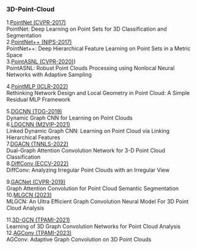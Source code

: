 ### 3D-Point-Cloud
1.[PointNet (CVPR-2017)](https://openaccess.thecvf.com/content_cvpr_2017/papers/Qi_PointNet_Deep_Learning_CVPR_2017_paper.pdf) </br>
PointNet: Deep Learning on Point Sets for 3D Classification and Segmentation </br>
2.[PointNet++ (NIPS-2017)](https://proceedings.neurips.cc/paper_files/paper/2017/file/d8bf84be3800d12f74d8b05e9b89836f-Paper.pdf) </br>
PointNet++: Deep Hierarchical Feature Learning on Point Sets in a Metric Space </br>
3.[PointASNL (CVPR-2020)](https://openaccess.thecvf.com/content_CVPR_2020/papers/Yan_PointASNL_Robust_Point_Clouds_Processing_Using_Nonlocal_Neural_Networks_With_CVPR_2020_paper.pdf)) </br>
PointASNL: Robust Point Clouds Processing using Nonlocal Neural Networks with Adaptive Sampling </br>

4.[PointMLP (ICLR-2022)](https://arxiv.org/pdf/2202.07123.pdf) </br>
Rethinking Network Design and Local Geometry in Point Cloud: A Simple Residual MLP Framework </br>

5.[DGCNN (TOG-2019)](https://dl.acm.org/doi/pdf/10.1145/3326362) </br>
Dynamic Graph CNN for Learning on Point Clouds </br>
6.[LDGCNN (M2VIP-2021)](https://ieeexplore.ieee.org/stamp/stamp.jsp?tp=&arnumber=9665104) </br>
Linked Dynamic Graph CNN: Learning on Point Cloud via Linking Hierarchical Features </br>
7.[DGACN (TNNLS-2022)](https://www.researchgate.net/profile/Changqin-Huang/publication/359777102_Dual-Graph_Attention_Convolution_Network_for_3-D_Point_Cloud_Classification/links/62cd01743bbe636e0c56c343/Dual-Graph-Attention-Convolution-Network-for-3-D-Point-Cloud-Classification.pdf) </br>
Dual-Graph Attention Convolution Network for 3-D Point Cloud Classification </br>
8.[DiffConv (ECCV-2022)](https://arxiv.org/pdf/2111.14658.pdf) </br>
DiffConv: Analyzing Irregular Point Clouds with an Irregular View </br>

9.[GACNet (CVPR-2019)](https://openaccess.thecvf.com/content_CVPR_2019/papers/Wang_Graph_Attention_Convolution_for_Point_Cloud_Semantic_Segmentation_CVPR_2019_paper.pdf) </br>
Graph Attention Convolution for Point Cloud Semantic Segmentation </br>
10.[MLGCN (2023)](https://arxiv.org/abs/2303.17748) </br>
MLGCN: An Ultra Efficient Graph Convolution Neural Model For 3D Point Cloud Analysis </br>

11.[3D-GCN (TPAMI-2021)](https://ieeexplore.ieee.org/stamp/stamp.jsp?tp=&arnumber=9355025) </br>
Learning of 3D Graph Convolution Networks for Point Cloud Analysis </br>
12.[AGConv (TPAMI-2023)](https://arxiv.org/pdf/2206.04665.pdf) </br>
AGConv: Adaptive Graph Convolution on 3D Point Clouds </br>
